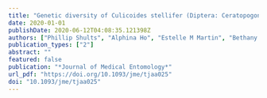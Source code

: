 ```yaml
---
title: "Genetic diversity of Culicoides stellifer (Diptera: Ceratopogonidae) in the Southeastern United States compared with sequences from Ontario, Canada"
date: 2020-01-01
publishDate: 2020-06-12T04:08:35.121398Z
authors: ["Phillip Shults", "Alphina Ho", "Estelle M Martin", "Bethany L McGregor", "Edward L Vargo"]
publication_types: ["2"]
abstract: ""
featured: false
publication: "*Journal of Medical Entomology*"
url_pdf: "https://doi.org/10.1093/jme/tjaa025"
doi: "10.1093/jme/tjaa025"
---
```


